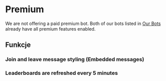 # Premium

We are not offering a paid premium bot. Both of our bots listed in [Our Bots](/pl/getting-started/our-bots.md) already have all premium features enabled.

## Funkcje

### Join and leave message styling (Embedded messages)

### Leaderboards are refreshed every 5 minutes
